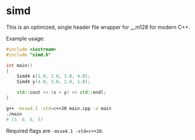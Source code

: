 # simd

This is an optimized, single header file wrapper for __m128 for modern C++.

Example usage:

```cpp
#include <iostream>
#include "simd.h"

int main()
{
    Simd4 x(1.0, 2.0, 3.0, 4.0);
    Simd4 y(4.0, 3.0, 2.0, 1.0);

    std::cout << (x + y) << std::endl;
}
```
```bash
g++ -msse4.1 -std=c++20 main.cpp -o main
./main
# [5, 6, 6, 5]
```

Required flags are `-msse4.1 -std=c++20`.
